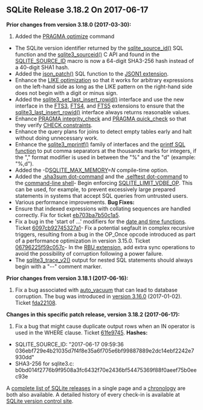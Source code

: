## SQLite Release 3\.18\.2 On 2017\-06\-17

**Prior changes from version 3\.18\.0 (2017\-03\-30\):**


1. Added the [PRAGMA optimize](../pragma.html#pragma_optimize) command
- The SQLite version identifier returned by the [sqlite\_source\_id()](../lang_corefunc.html#sqlite_source_id) SQL function
 and the [sqlite3\_sourceid()](../c3ref/libversion.html) C API and found in the [SQLITE\_SOURCE\_ID](../c3ref/c_source_id.html) macro is
 now a 64\-digit SHA3\-256 hash instead of a 40\-digit SHA1 hash.
- Added the [json\_patch()](../json1.html#jpatch) SQL function to the [JSON1 extension](../json1.html).
- Enhance the [LIKE optimization](../optoverview.html#like_opt) so that it works for arbitrary expressions on
 the left\-hand side as long as the LIKE pattern on the right\-hand side does not
 begin with a digit or minus sign.
- Added the [sqlite3\_set\_last\_insert\_rowid()](../c3ref/set_last_insert_rowid.html) interface and use the new interface in
 the [FTS3](../fts3.html), [FTS4](../fts3.html#fts4), and [FTS5](../fts5.html) extensions to ensure that the [sqlite3\_last\_insert\_rowid()](../c3ref/last_insert_rowid.html)
 interface always returns reasonable values.
- Enhance [PRAGMA integrity\_check](../pragma.html#pragma_integrity_check) and [PRAGMA quick\_check](../pragma.html#pragma_quick_check) so that they verify
 [CHECK constraints](../lang_createtable.html#ckconst).
- Enhance the query plans for joins to detect empty tables early and
 halt without doing unnecessary work.
- Enhance the [sqlite3\_mprintf()](../c3ref/mprintf.html) family of interfaces and the [printf SQL function](../lang_corefunc.html#printf)
 to put comma separators at the thousands marks for integers, if the "," format modifier
 is used in between the "%" and the "d" (example: "%,d").
- Added the \-D[SQLITE\_MAX\_MEMORY](../compile.html#max_memory)\=*N* compile\-time option.
- Added the [.sha3sum dot\-command](../cli.html#sha3sum) and the [.selftest dot\-command](../cli.html#selftest)
 to the [command\-line shell](../cli.html)- Begin enforcing [SQLITE\_LIMIT\_VDBE\_OP](../c3ref/c_limit_attached.html#sqlitelimitvdbeop). This can be used, for example, to prevent
 excessively large prepared statements in systems that accept SQL queries from
 untrusted users.
- Various performance improvements.
**Bug Fixes:**
- Ensure that indexed expressions with collating sequences are handled correctly.
 Fix for ticket [eb703ba7b50c1a5](https://www.sqlite.org/src/info/eb703ba7b50c1a5).
- Fix a bug in the 'start of ...' modifiers for the [date and time functions](../lang_datefunc.html).
 Ticket [6097cb92745327a1](https://www.sqlite.org/src/info/6097cb92745327a1)- Fix a potential segfault in complex recursive triggers, resulting from a
 bug in the OP\_Once opcode introduced as part of a performance optimization in
 version 3\.15\.0\.
 Ticket [06796225f59c057c](https://www.sqlite.org/src/info/06796225f59c057c)- In the [RBU extension](../rbu.html), add extra sync operations to avoid the possibility of
 corruption following a power failure.
- The [sqlite3\_trace\_v2()](../c3ref/trace_v2.html) output for nested SQL statements should always begin
 with a "\-\-" comment marker.


**Prior changes from version 3\.18\.1 (2017\-06\-16\):**


1. Fix a bug associated with [auto\_vacuum](../pragma.html#pragma_auto_vacuum) that can lead to database
 corruption. The bug was introduced in [version 3\.16\.0](../releaselog/3_16_0.html) (2017\-01\-02\).
 Ticket [fda22108](https://sqlite.org/src/info/fda22108).


**Changes in this specific patch release, version 3\.18\.2 (2017\-06\-17\):**


1. Fix a bug that might cause duplicate output rows when an IN operator is
 used in the WHERE clause.
 Ticket [61fe9745](https://sqlite.org/src/info/61fe9745).
**Hashes:**
- SQLITE\_SOURCE\_ID: "2017\-06\-17 09:59:36 036ebf729e4b21035d7f4f8e35a6f705e6bf99887889e2dc14ebf2242e7930dd"
- SHA3\-256 for sqlite3\.c: b0bd014f2776b9f9508a3fc6432f70e2436bf54475369f88f0aeef75b0eec93e



A [complete list of SQLite releases](../changes.html)
 in a single page and a [chronology](../chronology.html) are both also available.
 A detailed history of every
 check\-in is available at
 [SQLite version control site](https://www.sqlite.org/src/timeline).






